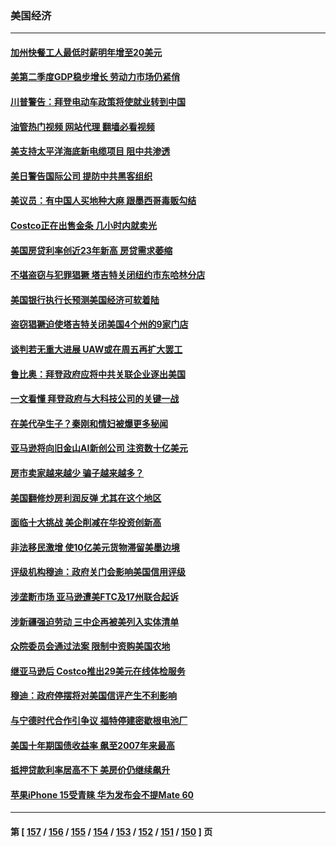 ### 美国经济
---
#### [加州快餐工人最低时薪明年增至20美元](../../pages/ncid1078158/n14083799.md?09291245) 
#### [美第二季度GDP稳步增长 劳动力市场仍紧俏](../../pages/ncid1078158/n14083480.md?09291245) 
#### [川普警告：拜登电动车政策将使就业转到中国](../../pages/ncid1078158/n14083621.md?09291245) 
#### [油管热门视频 网站代理 翻墙必看视频](http://138.2.39.72:81/youtube.html?epic-marker?09291245)
#### [美支持太平洋海底新电缆项目 阻中共渗透](../../pages/ncid1078158/n14083331.md?09291245) 
#### [美日警告国际公司 提防中共黑客组织](../../pages/ncid1078158/n14083565.md?09291245) 
#### [美议员：有中国人买地种大麻 跟墨西哥毒贩勾结](../../pages/ncid1078158/n14083210.md?09291245) 
#### [Costco正在出售金条 几小时内就卖光](../../pages/ncid1078158/n14083027.md?09291245) 
#### [美国房贷利率创近23年新高 房贷需求萎缩](../../pages/ncid1078158/n14083023.md?09291245) 
#### [不堪盗窃与犯罪猖獗 塔吉特关闭纽约市东哈林分店](../../pages/ncid1078158/n14082907.md?09291245) 
#### [美国银行执行长预测美国经济可软着陆](../../pages/ncid1078158/n14082863.md?09291245) 
#### [盗窃猖獗迫使塔吉特关闭美国4个州的9家门店](../../pages/ncid1078158/n14082664.md?09291245) 
#### [谈判若无重大进展 UAW或在周五再扩大罢工](../../pages/ncid1078158/n14082667.md?09291245) 
#### [鲁比奥：拜登政府应将中共关联企业逐出美国](../../pages/ncid1078158/n14082564.md?09291245) 
#### [一文看懂 拜登政府与大科技公司的关键一战](../../pages/ncid1078158/n14082486.md?09291245) 
#### [在美代孕生子？秦刚和情妇被爆更多秘闻](../../pages/ncid1078158/n14082305.md?09291245) 
#### [亚马逊将向旧金山AI新创公司 注资数十亿美元](../../pages/ncid1078158/n14082272.md?09291245) 
#### [房市卖家越来越少 骗子越来越多？](../../pages/ncid1078158/n14082244.md?09291245) 
#### [美国翻修炒房利润反弹 尤其在这个地区](../../pages/ncid1078158/n14082199.md?09291245) 
#### [面临十大挑战 美企削减在华投资创新高](../../pages/ncid1078158/n14081770.md?09291245) 
#### [非法移民激增 使10亿美元货物滞留美墨边境](../../pages/ncid1078158/n14082032.md?09291245) 
#### [评级机构穆迪：政府关门会影响美国信用评级](../../pages/ncid1078158/n14081907.md?09291245) 
#### [涉垄断市场 亚马逊遭美FTC及17州联合起诉](../../pages/ncid1078158/n14081797.md?09291245) 
#### [涉新疆强迫劳动 三中企再被美列入实体清单](../../pages/ncid1078158/n14081691.md?09291245) 
#### [众院委员会通过法案 限制中资购美国农地](../../pages/ncid1078158/n14081487.md?09291245) 
#### [继亚马逊后 Costco推出29美元在线体检服务](../../pages/ncid1078158/n14081194.md?09291245) 
#### [穆迪：政府停摆将对美国信评产生不利影响](../../pages/ncid1078158/n14081283.md?09291245) 
#### [与宁德时代合作引争议 福特停建密歇根电池厂](../../pages/ncid1078158/n14081195.md?09291245) 
#### [美国十年期国债收益率 飙至2007年来最高](../../pages/ncid1078158/n14081080.md?09291245) 
#### [抵押贷款利率居高不下 美房价仍继续飙升](../../pages/ncid1078158/n14080998.md?09291245) 
#### [苹果iPhone 15受青睐 华为发布会不提Mate 60](../../pages/ncid1078158/n14081017.md?09291245) 

---
#### 第 [ [157](./157.md?09291245) / [156](./156.md?09291245) / [155](./155.md?09291245) / [154](./154.md?09291245) / [153](./153.md?09291245) / [152](./152.md?09291245) / [151](./151.md?09291245) / [150](./150.md?09291245) ] 页
